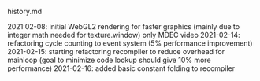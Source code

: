 history.md

2021:02-08: initial WebGL2 rendering for faster graphics (mainly due to integer math needed for texture.window) only MDEC video
2021-02-14: refactoring cycle counting to event system (5% performance improvement)
2021-02-15: starting refactoring recompiler to reduce overhead for mainloop (goal to minimize code lookup should give 10% more performance)
2021-02-16: added basic constant folding to recompiler
